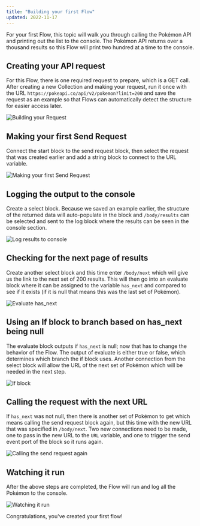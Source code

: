 ```yaml
---
title: "Building your first Flow"
updated: 2022-11-17
---
```


For your first Flow, this topic will walk you through calling the Pokémon API and printing out the list to the console. The Pokémon API returns over a thousand results so this Flow will print two hundred at a time to the console.

<!--TODO: Contents. Number steps in headings? -->

## Creating your API request

For this Flow, there is one required request to prepare, which is a GET call. After creating a new Collection and making your request, run it once with the URL `https://pokeapi.co/api/v2/pokemon?limit=200` and save the request as an example so that Flows can automatically detect the structure for easier access later.

![Building your Request](https://assets.postman.com/postman-labs-docs/building-your-first-flow/first-api-request.gif)

## Making your first Send Request

Connect the start block to the send request block, then select the request that was created earlier and add a string block to connect to the URL variable.

![Making your first Send Request](https://assets.postman.com/postman-labs-docs/building-your-first-flow/first-send-request.gif)

## Logging the output to the console

Create a select block. Because we saved an example earlier, the structure of the returned data will auto-populate in the block and `/body/results` can be selected and sent to the log block where the results can be seen in the console section.

![Log results to console](https://assets.postman.com/postman-labs-docs/building-your-first-flow/first-log-to-console.gif)

## Checking for the next page of results

Create another select block and this time enter `/body/next` which will give us the link to the next set of 200 results. This will then go into an evaluate block where it can be assigned to the variable `has_next` and compared to see if it exists (if it is null that means this was the last set of Pokémon).

![Evaluate has_next](https://assets.postman.com/postman-labs-docs/building-your-first-flow/first-check-for-next-result.gif)

## Using an If block to branch based on has_next being null

The evaluate block outputs if `has_next` is null; now that has to change the behavior of the Flow. The output of evaluate is either true or false, which determines which branch the if block uses. Another connection from the select block will allow the URL of the next set of Pokémon which will be needed in the next step.

![If block](https://assets.postman.com/postman-labs-docs/building-your-first-flow/first-if-block.gif)

## Calling the request with the next URL

If `has_next` was not null, then there is another set of Pokémon to get which means calling the send request block again, but this time with the new URL that was specified in `/body/next`. Two new connections need to be made, one to pass in the new URL to the `URL` variable, and one to trigger the send event port of the block so it runs again.

![Calling the send request again](https://assets.postman.com/postman-labs-docs/building-your-first-flow/first-next-url.gif)

## Watching it run

After the above steps are completed, the Flow will run and log all the Pokémon to the console.

![Watching it run](https://assets.postman.com/postman-labs-docs/building-your-first-flow/watching-flow-run.gif)

Congratulations, you've created your first flow!
